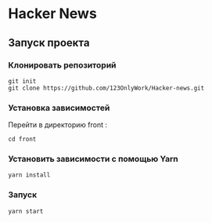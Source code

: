 # Hacker News 

## Запуск проекта

### Клонировать репозиторий

```
git init
git clone https://github.com/123OnlyWork/Hacker-news.git

```
### Установка зависимостей ###
Перейти в директорию front :
```
cd front

```
### Установить зависимости с помощью Yarn ###
```
yarn install

```
### Запуск ###

```
yarn start

```




